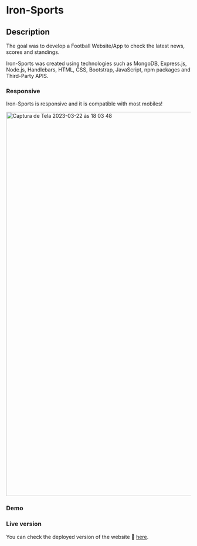 # Iron-Sports

## Description

The goal was to develop a Football Website/App to check the latest news, scores and standings. 

Iron-Sports was created using technologies such as MongoDB, Express.js, Node.js, Handlebars, HTML, CSS, Bootstrap, JavaScript, npm packages and Third-Party APIS.


### Responsive

Iron-Sports is responsive and it is compatible with most mobiles! 

<img width="1049" alt="Captura de Tela 2023-03-22 às 18 03 48" src="https://user-images.githubusercontent.com/91151678/226997044-bbc1a584-ca8d-4b95-b7ef-9b3f02717b99.png">

### Demo


### Live version

You can check the deployed version of the website 🔗 [here](https://iron-sports.cyclic.app/).
